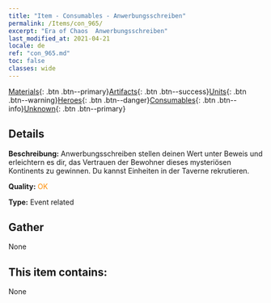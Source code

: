 ```yaml
---
title: "Item - Consumables - Anwerbungsschreiben"
permalink: /Items/con_965/
excerpt: "Era of Chaos  Anwerbungsschreiben"
last_modified_at: 2021-04-21
locale: de
ref: "con_965.md"
toc: false
classes: wide
---
```

 [Materials](/de/Items/){: .btn .btn--primary}[Artifacts](/de/Items/Artifacts/){: .btn .btn--success}[Units](/de/Items/Units/){: .btn .btn--warning}[Heroes](/de/Items/Heroes/){: .btn .btn--danger}[Consumables](/de/Items/Consumables/){: .btn .btn--info}[Unknown](/de/Items/Unknown/){: .btn .btn--primary}

## Details
 **Beschreibung:** Anwerbungsschreiben stellen deinen Wert unter Beweis und erleichtern es dir, das Vertrauen der Bewohner dieses mysteriösen Kontinents zu gewinnen. Du kannst Einheiten in der Taverne rekrutieren.

 **Quality:** <span style="color: #FF8C00">OK</span>

 **Type:** Event related

## Gather

  None

## This item contains:

  None

